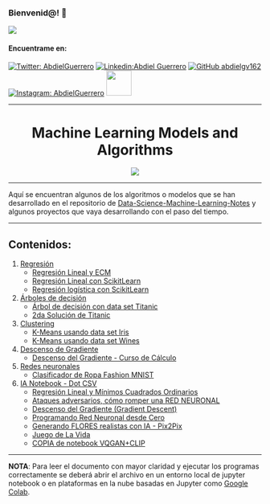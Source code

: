 ### Bienvenid@!  :black_heart:

<img src="https://cdn.betterttv.net/emote/5f7c09abccde1f4a870c416c/3x">



<h4> Encuentrame en: </h4> 

[![Twitter: AbdielGuerrero](https://img.shields.io/twitter/follow/AbdielGuerrer20?style=social)](https://twitter.com/AbdielGuerrer20) [![Linkedin:Abdiel Guerrero](https://img.shields.io/badge/-AbdielGuerrero-black?style=flat-square&logo=Linkedin&logoColor=white&link=https://www.linkedin.com/in/abdiel-guerrero-360a39195/)](https://www.linkedin.com/in/abdiel-guerrero-360a39195/) [![GitHub abdielgv162](https://img.shields.io/github/followers/abdielgv162?label=follow&style=social)](https://github.com/abdielgv162) [![Instagram: AbdielGuerrero](https://img.shields.io/badge/-abdielgv162-black?style=flat-square&logo=Instagram&logoColor=white&link=https://www.instagram.com/abdielgv162/)](https://www.instagram.com/abdielgv162/)  <a href="https://platzi.com/p/abdiel-guerrero/"><img width="50" src="https://upload.wikimedia.org/wikipedia/commons/3/32/Platzi.jpg" />
</a>



---

<div align="Center"><h1> Machine Learning Models and Algorithms </h1></div>
<div align="center">
    <img src="https://i1.wp.com/www.marktechpost.com/wp-content/uploads/2019/12/decoding_error.gif?fit=1680%2C840&ssl=1">
</div>


---

Aquí se encuentran algunos de los algoritmos o modelos que se han desarrollado en el repositorio de [Data-Science-Machine-Learning-Notes](https://github.com/abdielgv162/Data-Science-Machine-Learning-Notes) y algunos proyectos que vaya desarrollando con el paso del tiempo.

---



## Contenidos:

1.  [Regresión](https://github.com/abdielgv163/Machine-Learning-and-DS/tree/master/Regresion)
    *  [Regresión Lineal y ECM](https://github.com/abdielgv163/Machine-Learning-and-DS/blob/master/Regresion/Regresion_Lineal_y_ECM.ipynb)
    *  [Regresión Lineal con ScikitLearn](https://github.com/abdielgv163/Machine-Learning-and-DS/blob/master/Regresion/Regresion_Lineal_ScikitLearn.ipynb)
    *  [Regresión logística con ScikitLearn](https://github.com/abdielgv163/Machine-Learning-and-DS/blob/master/Regresion/Regresion_Logistica.ipynb)
2.  [Árboles de decisión](https://github.com/abdielgv163/Machine-Learning-and-DS/tree/master/Arboles_de_decision)
    *  [Árbol de decisión con data set Titanic](https://github.com/abdielgv163/Machine-Learning-and-DS/blob/master/Arboles_de_decision/Arbol_de_decision_Titanic.ipynb)
    *  [2da Solución de Titanic](https://github.com/abdielgv163/Machine-Learning-and-DS/blob/master/Arboles_de_decision/Titanic_2nd.ipynb)
3.  [Clustering](https://github.com/abdielgv163/Machine-Learning-and-DS/tree/master/Clustering)
    * [K-Means usando data set Iris](https://github.com/abdielgv163/Machine-Learning-and-DS/blob/master/Clustering/K_Means_usando_Iris.ipynb)
    * [K-Means usando data set Wines](https://github.com/abdielgv163/Machine-Learning-and-DS/blob/master/Clustering/K_Means_con_Dataset_Wines.ipynb)
4.  [Descenso de Gradiente](https://github.com/abdielgv162/Machine-Learning-Models-and-Algorithms/tree/master/Descenso_del_Gradiente)
    *   [Descenso del Gradiente - Curso de Cálculo](https://github.com/abdielgv162/Machine-Learning-Models-and-Algorithms/blob/master/Descenso_del_Gradiente/Descenso_del_Gradiente_Curso_Calculo.ipynb)
5.  [Redes neuronales](https://github.com/abdielgv162/Machine-Learning-Models-and-Algorithms/tree/master/Redes_neuronales)
    * [Clasificador de Ropa Fashion MNIST](https://github.com/abdielgv162/Machine-Learning-Models-and-Algorithms/blob/master/Redes_neuronales/Clasificador_de_Ropa_TensorFlow.ipynb)
6.  [IA Notebook - Dot CSV](https://github.com/abdielgv162/Machine-Learning-Models-and-Algorithms/tree/master/Dot_CSV_IA_Notebooks)
    * [ Regresión Lineal y Mínimos Cuadrados Ordinarios](https://github.com/abdielgv162/Machine-Learning-Models-and-Algorithms/blob/master/Dot_CSV_IA_Notebooks/regresion_lineal_minimos_cuadrados_ordinarios.ipynb)
    * [Ataques adversarios, cómo romper una RED NEURONAL](https://github.com/abdielgv162/Machine-Learning-Models-and-Algorithms/blob/master/Dot_CSV_IA_Notebooks/ataques_adversarios.ipynb)
    * [Descenso del Gradiente (Gradient Descent)](https://github.com/abdielgv162/Machine-Learning-Models-and-Algorithms/blob/master/Dot_CSV_IA_Notebooks/descenso_del_gradiente.ipynb)
    * [Programando Red Neuronal desde Cero](https://github.com/abdielgv162/Machine-Learning-Models-and-Algorithms/blob/master/Dot_CSV_IA_Notebooks/red_neuronal.ipynb)
    * [ Generando FLORES realistas con IA - Pix2Pix](https://github.com/abdielgv162/Machine-Learning-Models-and-Algorithms/blob/master/Dot_CSV_IA_Notebooks/Pix2Pix.ipynb)
    * [ Juego de La Vida](https://github.com/abdielgv162/Machine-Learning-Models-and-Algorithms/blob/master/Dot_CSV_IA_Notebooks/Juego_de_la_vida.ipynb)
    * [COPIA de notebook VQGAN+CLIP](https://github.com/abdielgv162/Machine-Learning-Models-and-Algorithms/blob/master/Dot_CSV_IA_Notebooks/Copia_de_VQGAN%2BCLIP_(z%2Bquantize_method_con_augmentations).ipynb)



---

**NOTA**: Para leer el documento con mayor claridad y ejecutar los programas correctamente se deberá abrir el archivo en un entorno local de jupyter notebook o en plataformas en la nube basadas en Jupyter como [Google Colab](https://colab.research.google.com/).
